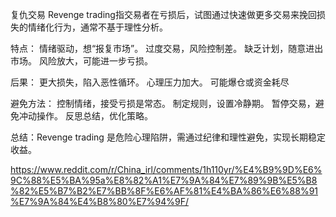 复仇交易
Revenge trading指交易者在亏损后，试图通过快速做更多交易来挽回损失的情绪化行为，通常不基于理性分析。

特点：
情绪驱动，想“报复市场”。
过度交易，风险控制差。
缺乏计划，随意进出市场。
风险放大，可能进一步亏损。

后果：
更大损失，陷入恶性循环。
心理压力加大。
可能爆仓或资金耗尽

避免方法：
控制情绪，接受亏损是常态。
制定规则，设置冷静期。
暂停交易，避免冲动操作。
反思总结，优化策略。

总结：Revenge trading 是危险心理陷阱，需通过纪律和理性避免，实现长期稳定收益。

https://www.reddit.com/r/China_irl/comments/1h110yr/%E4%B9%9D%E6%9C%88%E5%BA%95a%E8%82%A1%E7%9A%84%E7%89%9B%E5%B8%82%E5%B7%B2%E7%BB%8F%E6%AF%81%E4%BA%86%E6%88%91%E7%9A%84%E4%B8%80%E7%94%9F/
